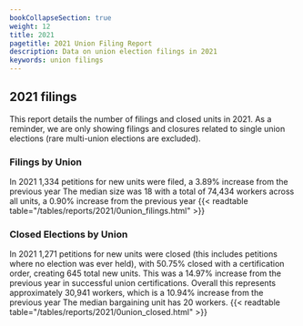 ```yaml
---
bookCollapseSection: true
weight: 12
title: 2021
pagetitle: 2021 Union Filing Report
description: Data on union election filings in 2021
keywords: union filings
---
```


## 2021 filings

This report details the number of filings and closed units in 2021. As a reminder, we are only showing filings and closures related to single union elections (rare multi-union elections are excluded).

### Filings by Union
In 2021 1,334 petitions for new units were filed, a 3.89% increase from the previous year The median size was 18 with a total of 74,434 workers across all units, a 0.90% increase from the previous year
{{< readtable table="/tables/reports/2021/0union_filings.html" >}}

### Closed Elections by Union
In 2021 1,271 petitions for new units were closed (this includes petitions where no election was ever held), with 50.75% closed with a certification order, creating 645 total new units. This was a 14.97% increase from the previous year in successful union certifications. Overall this represents approximately 30,941 workers, which is a 10.94% increase from the previous year The median bargaining unit has 20 workers.
{{< readtable table="/tables/reports/2021/0union_closed.html" >}}
